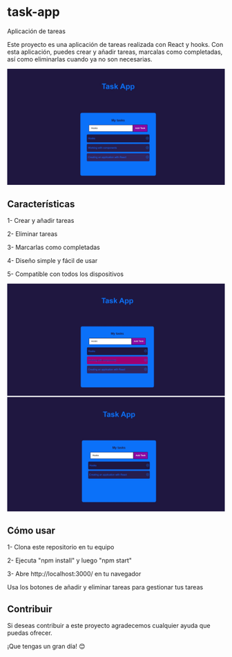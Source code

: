 # task-app
Aplicación de tareas

Este proyecto es una aplicación de tareas realizada con React y hooks. Con esta aplicación, puedes crear y añadir tareas, marcalas como completadas, así como eliminarlas cuando ya no son necesarias.

![](https://github.com/fernandoDelPo/task-app/blob/main/src/assets/images/task%201.jpg?raw=true)

## Características
1- Crear y añadir tareas

2- Eliminar tareas

3- Marcarlas como completadas

4- Diseño simple y fácil de usar

5- Compatible con todos los dispositivos


![](https://github.com/fernandoDelPo/task-app/blob/main/src/assets/images/task%202.jpg?raw=true)
![](https://github.com/fernandoDelPo/task-app/blob/main/src/assets/images/task%203.jpg?raw=true)


## Cómo usar
1- Clona este repositorio en tu equipo

2- Ejecuta "npm install" y luego "npm start"

3- Abre http://localhost:3000/ en tu navegador

Usa los botones de añadir y eliminar tareas para gestionar tus tareas


## Contribuir
Si deseas contribuir a este proyecto agradecemos cualquier ayuda que puedas ofrecer.

¡Que tengas un gran día! 😊


